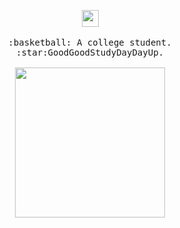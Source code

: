 <p align="center">
  <img src="https://user-images.githubusercontent.com/5679180/79618120-0daffb80-80be-11ea-819e-d2b0fa904d07.gif" width="27px">
  <br><br>
  <samp>
    :basketball: A college student.
    <br>:star:GoodGoodStudyDayDayUp.
    <br><br>
    <img src="https://i.imgur.com/kdKhgx6.gif" width="240px" align="center">
    <br><br>
  </samp>
</p>

